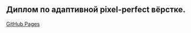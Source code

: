 Диплом по адаптивной pixel-perfect вёрстке.  
-------------------------------------------
[GitHub Pages](https://qvvverty.github.io/mq-final/)

